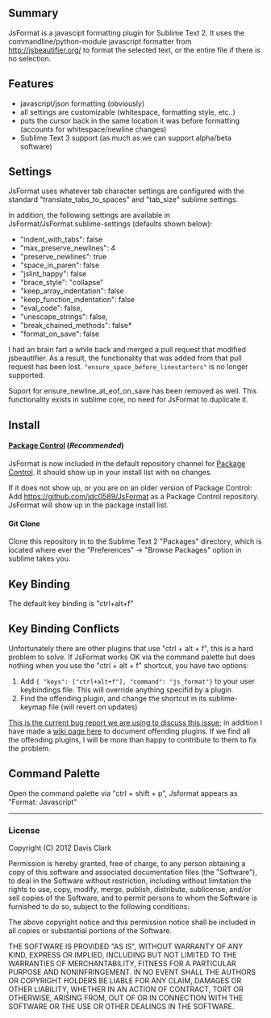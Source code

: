 ## Summary
JsFormat is a javascipt formatting plugin for Sublime Text 2.
It uses the commandline/python-module javascript formatter from http://jsbeautifier.org/ to format the selected text,
or the entire file if there is no selection.


## Features
* javascript/json formatting (obviously)
* all settings are customizable (whitespace, formatting style, etc..)
* puts the cursor back in the same location it was before formatting (accounts for whitespace/newline changes)
* Sublime Text 3 support (as much as we can support alpha/beta software)

## Settings
JsFormat uses whatever tab character settings are configured with the standard "translate_tabs_to_spaces" and "tab_size" sublime settings.

In addition, the following settings are available in JsFormat/JsFormat.sublime-settings (defaults shown below):

* "indent_with_tabs": false
* "max_preserve_newlines": 4
* "preserve_newlines": true
* "space_in_paren": false
* "jslint_happy": false
* "brace_style": "collapse"
* "keep_array_indentation": false
* "keep_function_indentation": false
* "eval_code": false,
* "unescape_strings": false,
* "break_chained_methods": false*
* "format_on_save": false

I had an brain fart a while back and merged a pull request that modified jsbeautifier. As a result, the functionality that
was added from that pull request has been lost. ```"ensure_space_before_linestarters"``` is no longer supported.

Suport for ensure_newline_at_eof_on_save has been removed as well. This functionality exists in sublime core, no need for JsFormat to duplicate it.

## Install
#### [Package Control](https://github.com/wbond/sublime_package_control) (*Recommended*)
JsFormat is now included in the default repository channel for [Package Control](https://github.com/wbond/sublime_package_control). It should show up in your install list
with no changes.

If it does not show up, or you are on an older version of Package Control:
Add https://github.com/jdc0589/JsFormat as a Package Control repository. JsFormat will show up in the
package install list.

#### Git Clone
Clone this repository in to the Sublime Text 2 "Packages" directory, which is located where ever the
"Preferences" -> "Browse Packages" option in sublime takes you.




## Key Binding

The default key binding is "ctrl+alt+f"

## Key Binding Conflicts

Unfortunately there are other plugins that use "ctrl + alt + f", this is a hard problem to solve. If JsFormat works
OK via the command palette but does nothing when you use the "ctrl + alt + f" shortcut, you have two options:

1. Add ```{ "keys": ["ctrl+alt+f"], "command": "js_format"}``` to your user keybindings file. This will override anything specifid by a plugin.
2. Find the offending plugin, and change the shortcut in its sublime-keymap file (will revert on updates)

[This is the current bug report we are using to discuss this issue](https://github.com/jdc0589/JsFormat/issues/7); in addition I have made a [wiki page here](https://github.com/jdc0589/JsFormat/wiki/Plugins-With-Conflicting-Keybindings) to document offending plugins. If we find all the offending plugins, I will be more than happy to contribute to them to fix the problem.

## Command Palette

Open the command palette via "ctrl + shift + p", Jsformat appears as "Format: Javascript"

---

### License
Copyright (C) 2012 Davis Clark

Permission is hereby granted, free of charge, to any person obtaining a copy of
this software and associated documentation files (the "Software"), to deal in
the Software without restriction, including without limitation the rights to
use, copy, modify, merge, publish, distribute, sublicense, and/or sell copies
of the Software, and to permit persons to whom the Software is furnished to do
so, subject to the following conditions:

The above copyright notice and this permission notice shall be included in all
copies or substantial portions of the Software.

THE SOFTWARE IS PROVIDED "AS IS", WITHOUT WARRANTY OF ANY KIND, EXPRESS OR
IMPLIED, INCLUDING BUT NOT LIMITED TO THE WARRANTIES OF MERCHANTABILITY,
FITNESS FOR A PARTICULAR PURPOSE AND NONINFRINGEMENT. IN NO EVENT SHALL THE
AUTHORS OR COPYRIGHT HOLDERS BE LIABLE FOR ANY CLAIM, DAMAGES OR OTHER
LIABILITY, WHETHER IN AN ACTION OF CONTRACT, TORT OR OTHERWISE, ARISING FROM,
OUT OF OR IN CONNECTION WITH THE SOFTWARE OR THE USE OR OTHER DEALINGS IN THE
SOFTWARE.
